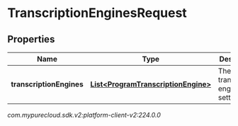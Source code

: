 # TranscriptionEnginesRequest


## Properties

| Name | Type | Description | Notes |
| ------------ | ------------- | ------------- | ------------- |
| **transcriptionEngines** | [**List&lt;ProgramTranscriptionEngine&gt;**](ProgramTranscriptionEngine) | The transcription engine setting |  |




_com.mypurecloud.sdk.v2:platform-client-v2:224.0.0_
